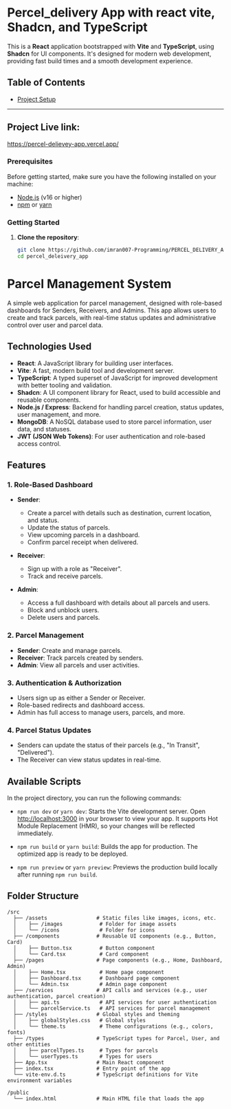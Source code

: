 # Percel_delivery App with react vite, Shadcn, and TypeScript

This is a **React** application bootstrapped with **Vite** and **TypeScript**, using **Shadcn** for UI components. It's designed for modern web development, providing fast build times and a smooth development experience.

## Table of Contents

- [Project Setup](#project-setup)

---

## Project Live link:
https://percel-delievey-app.vercel.app/

### Prerequisites

Before getting started, make sure you have the following installed on your machine:

- [Node.js](https://nodejs.org/) (v16 or higher)
- [npm](https://www.npmjs.com/) or [yarn](https://yarnpkg.com/)

### Getting Started

1. **Clone the repository**:

   ```bash
   git clone https://github.com/imran007-Programming/PERCEL_DELIVERY_APP.git
   cd percel_deleivery_app
   ```

# Parcel Management System

A simple web application for parcel management, designed with role-based dashboards for Senders, Receivers, and Admins. This app allows users to create and track parcels, with real-time status updates and administrative control over user and parcel data.

## Technologies Used

- **React**: A JavaScript library for building user interfaces.
- **Vite**: A fast, modern build tool and development server.
- **TypeScript**: A typed superset of JavaScript for improved development with better tooling and validation.
- **Shadcn**: A UI component library for React, used to build accessible and reusable components.
- **Node.js / Express**: Backend for handling parcel creation, status updates, user management, and more.
- **MongoDB**: A NoSQL database used to store parcel information, user data, and statuses.
- **JWT (JSON Web Tokens)**: For user authentication and role-based access control.

## Features

### 1. Role-Based Dashboard

- **Sender**:
  - Create a parcel with details such as destination, current location, and status.
  - Update the status of parcels.
  - View upcoming parcels in a dashboard.
  - Confirm parcel receipt when delivered.

- **Receiver**:
  - Sign up with a role as "Receiver".
  - Track and receive parcels.

- **Admin**:
  - Access a full dashboard with details about all parcels and users.
  - Block and unblock users.
  - Delete users and parcels.

### 2. Parcel Management

- **Sender**: Create and manage parcels.
- **Receiver**: Track parcels created by senders.
- **Admin**: View all parcels and user activities.

### 3. Authentication & Authorization

- Users sign up as either a Sender or Receiver.
- Role-based redirects and dashboard access.
- Admin has full access to manage users, parcels, and more.

### 4. Parcel Status Updates

- Senders can update the status of their parcels (e.g., "In Transit", "Delivered").
- The Receiver can view status updates in real-time.

## Available Scripts

In the project directory, you can run the following commands:

- `npm run dev` or `yarn dev`: Starts the Vite development server. Open [http://localhost:3000](http://localhost:3000) in your browser to view your app. It supports Hot Module Replacement (HMR), so your changes will be reflected immediately.
  
- `npm run build` or `yarn build`: Builds the app for production. The optimized app is ready to be deployed.

- `npm run preview` or `yarn preview`: Previews the production build locally after running `npm run build`.

## Folder Structure
```
/src
  ├── /assets                # Static files like images, icons, etc.
  │    ├── /images            # Folder for image assets
  │    └── /icons             # Folder for icons
  ├── /components            # Reusable UI components (e.g., Button, Card)
  │    ├── Button.tsx         # Button component
  │    └── Card.tsx           # Card component
  ├── /pages                 # Page components (e.g., Home, Dashboard, Admin)
  │    ├── Home.tsx           # Home page component
  │    ├── Dashboard.tsx      # Dashboard page component
  │    └── Admin.tsx          # Admin page component
  ├── /services              # API calls and services (e.g., user authentication, parcel creation)
  │    ├── api.ts             # API services for user authentication
  │    └── parcelService.ts   # API services for parcel management
  ├── /styles                # Global styles and theming
  │    ├── globalStyles.css   # Global styles
  │    └── theme.ts           # Theme configurations (e.g., colors, fonts)
  ├── /types                 # TypeScript types for Parcel, User, and other entities
  │    ├── parcelTypes.ts     # Types for parcels
  │    └── userTypes.ts       # Types for users
  ├── App.tsx                # Main React component
  ├── index.tsx              # Entry point of the app
  └── vite-env.d.ts          # TypeScript definitions for Vite environment variables

/public
  └── index.html             # Main HTML file that loads the app
```
